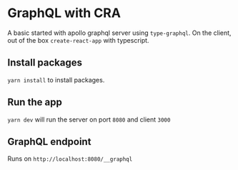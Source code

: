 # GraphQL with CRA

A basic started with apollo graphql server using `type-graphql`. On the client, out of the box `create-react-app` with typescript.

## Install packages

`yarn install` to install packages.

## Run the app

`yarn dev` will run the server on port `8080` and client `3000`

## GraphQL endpoint

Runs on `http://localhost:8080/__graphql`
